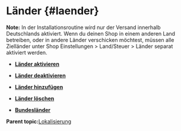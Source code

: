 # Länder {#laender}

**Note:** In der Installationsroutine wird nur der Versand innerhalb Deutschlands aktiviert. Wenn du deinen Shop in einem anderen Land betreiben, oder in andere Länder verschicken möchtest, müssen alle Zielländer unter Shop Einstellungen \> Land/Steuer \> Länder separat aktiviert werden.

-   **[Länder aktivieren](6_1_1_Laender_aktivieren.md)**  

-   **[Länder deaktivieren](6_1_2_Laender_deaktivieren.md)**  

-   **[Länder hinzufügen](6_1_3_Laender_hinzufuegen.md)**  

-   **[Länder löschen](6_1_4_Laender_loeschen.md)**  

-   **[Bundesländer](6_1_5_Bundeslaender.md)**  


**Parent topic:**[Lokalisierung](6_Lokalisierung.md)

